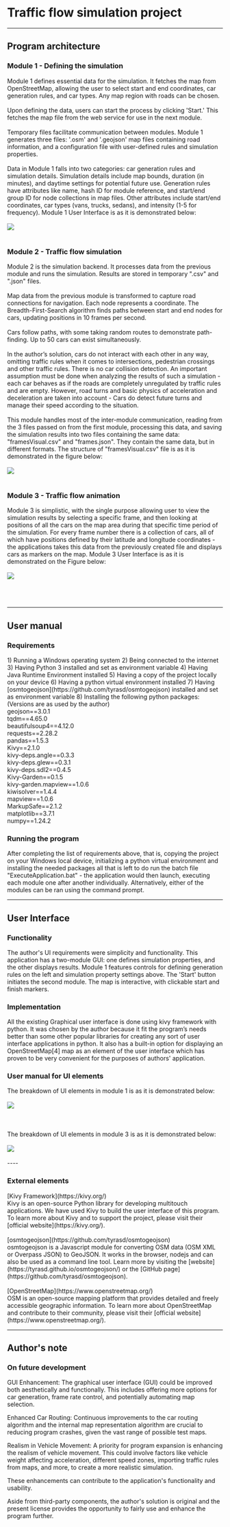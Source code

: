 <h1>Traffic flow simulation project</h1>

----

<h2>Program architecture</h2> 
<h3> Module 1 - Defining the simulation </h3>
  Module 1 defines essential data for the simulation. It fetches the map from OpenStreetMap, allowing the user to select start and end coordinates, car generation rules, and car types. Any map region with roads can be chosen.
  <br> <br>
  Upon defining the data, users can start the process by clicking 'Start.' This fetches the map file from the web service for use in the next module.
  <br> <br>
  Temporary files facilitate communication between modules. Module 1 generates three files: '.osm' and '.geojson' map files containing road information, and a configuration file with user-defined rules and simulation properties.
  <br> <br>
  Data in Module 1 falls into two categories: car generation rules and simulation details. Simulation details include map bounds, duration (in minutes), and daytime settings for potential future use. Generation rules have attributes like name, hash ID for module reference, and start/end group ID for node collections in map files. Other attributes include start/end coordinates, car types (vans, trucks, sedans), and intensity (1-5 for frequency). Module 1 User Interface is as it is demonstrated below:
  <br> <br>
  <picture>
  <img src="https://raw.githubusercontent.com/laryxx/RoadTrafficSimulation/master/Readme_images/module1UI.png"/>
  </picture>
  <br><br>

  <h3>Module 2 - Traffic flow simulation</h3>
  Module 2 is the simulation backend. It processes data from the previous module and runs the simulation. Results are stored in temporary ".csv" and ".json" files.
  <br> <br>
  Map data from the previous module is transformed to capture road connections for navigation. Each node represents a coordinate. The Breadth-First-Search algorithm finds paths between start and end nodes for cars, updating positions in 10 frames per second.
  <br> <br>
  Cars follow paths, with some taking random routes to demonstrate path-finding. Up to 50 cars can exist simultaneously.
  <br> <br>
  In the author’s solution, cars do not interact with each other in any way,
  omitting traffic rules when it comes to intersections, pedestrian crossings
  and other traffic rules. There is no car collision detection. An important
  assumption must be done when analyzing the results of such a simulation - 
  each car behaves as if the roads are completely unregulated by traffic
  rules and are empty. However, road turns and basic physics of acceleration
  and deceleration are taken into account - Cars do detect future turns and
  manage their speed according to the situation.
  <br> <br>
  This module handles most of the inter-module communication, reading
  from the 3 files passed on from the first module, processing this data,
  and saving the simulation results into two files containing the same data:
  "framesVisual.csv" and "frames.json". They contain the same data, but in
  different formats. The structure of "framesVisual.csv" file is as it is 
  demonstrated in the figure below:
  <br> <br>
  <picture>
  <img src="https://raw.githubusercontent.com/laryxx/RoadTrafficSimulation/master/Readme_images/framesVis.png"/>
  </picture>
  <br><br>

  <h3>Module 3 - Traffic flow animation</h3>
  Module 3 is simplistic, with the single purpose allowing user to view
  the simulation results by selecting a specific frame, and then looking at
  positions of all the cars on the map area during that specific time period of
  the simulation. For every frame number there is a collection of cars, all of
  which have positions defined by their latitude and longitude coordinates -
  the applications takes this data from the previously created file and displays
  cars as markers on the map. Module 3 User Interface is as it is demonstrated 
  on the Figure below:
  <br> <br>
  <picture>
  <img src="https://raw.githubusercontent.com/laryxx/RoadTrafficSimulation/master/Readme_images/DisplayResults.png"/>
  </picture>
  <br><br>
  <br><br>

----

<h2>User manual</h2>
<h3>Requirements</h3>
1) Running a Windows operating system
2) Being connected to the internet
3) Having Python 3 installed and set as environment variable
4) Having Java Runtime Environment installed
5) Having a copy of the project locally on your device
6) Having a python virtual environment installed
7) Having [osmtogeojson](https://github.com/tyrasd/osmtogeojson) installed and set as environment variable
8) Installing the following python packages:
<br>
(Versions are as used by the author)
<br>
geojson==3.0.1 <br>
tqdm==4.65.0 <br>
beautifulsoup4==4.12.0 <br>
requests==2.28.2 <br>
pandas==1.5.3 <br>
Kivy==2.1.0 <br>
kivy-deps.angle==0.3.3 <br>
kivy-deps.glew==0.3.1 <br>
kivy-deps.sdl2==0.4.5 <br>
Kivy-Garden==0.1.5 <br>
kivy-garden.mapview==1.0.6 <br>
kiwisolver==1.4.4 <br>
mapview==1.0.6 <br>
MarkupSafe==2.1.2 <br>
matplotlib==3.7.1 <br>
numpy==1.24.2 <br>

<h3>Running the program</h3>
After completing the list of requirements above, that is, 
copying the project on your Windows local device, initializing a 
python virtual environment and installing the needed packages
all that is left to do run the batch file "ExecuteApplication.bat" - the
application would then launch, executing each module one after another individually.
Alternatively, either of the modules can be ran using the command prompt.

----

<h2>User Interface</h2>
<h3>Functionality</h3>
The author's UI requirements were simplicity and functionality. This application has a two-module GUI: one defines simulation properties, and the other displays results. Module 1 features controls for defining generation rules on the left and simulation property settings above. The 'Start' button initiates the second module. The map is interactive, with clickable start and finish markers.
<h3>Implementation</h3>
All the existing Graphical user interface is done using kivy framework with python. It was chosen by the author because it fit the program’s needs better than some other popular libraries for creating any sort of user interface applications in python. It also has a built-in option for displaying an OpenStreetMap[4] map as an element of the user interface which has proven to be very convenient for the purposes of authors' application.
<h3>User manual for UI elements</h3>
The breakdown of UI elements in module 1 is as it is demonstrated below:
<br> <br>
<picture>
<img src="https://raw.githubusercontent.com/laryxx/RoadTrafficSimulation/master/Readme_images/module1UIBreakdown.png"/>
</picture>
<br><br> <br> <br>
The breakdown of UI elements in module 3 is as it is demonstrated below:
<br> <br>
<picture>
<img src="https://raw.githubusercontent.com/laryxx/RoadTrafficSimulation/master/Readme_images/module3UIBreakdown.png"/>
</picture>
<br><br>
----

<h3>External elements</h3>
[Kivy Framework](https://kivy.org/) 
<br>
Kivy is an open-source Python library for developing multitouch applications. We have used Kivy to build the user interface of this program. To learn more about Kivy and to support the project, please visit their [official website](https://kivy.org/). 
<br> <br>
[osmtogeojson](https://github.com/tyrasd/osmtogeojson) 
<br>
osmtogeojson is a Javascript module for converting OSM data (OSM XML or Overpass JSON) to GeoJSON. It works in the browser, nodejs and can also be used as a command line tool. Learn more by visiting the [website](https://tyrasd.github.io/osmtogeojson/) or the [GitHub page](https://github.com/tyrasd/osmtogeojson).
<br> <br>
[OpenStreetMap](https://www.openstreetmap.org/) <br>
OSM is an open-source mapping platform that provides detailed and freely accessible geographic information. To learn more about OpenStreetMap and contribute to their community, please visit their [official website](https://www.openstreetmap.org/). 
<br> 

----


<h2>Author's note</h2>
<h3>On future development</h3>
GUI Enhancement: The graphical user interface (GUI) could be improved both aesthetically and functionally. This includes offering more options for car generation, frame rate control, and potentially automating map selection.

Enhanced Car Routing: Continuous improvements to the car routing algorithm and the internal map representation algorithm are crucial to reducing program crashes, given the vast range of possible test maps.

Realism in Vehicle Movement: A priority for program expansion is enhancing the realism of vehicle movement. This could involve factors like vehicle weight affecting acceleration, different speed zones, importing traffic rules from maps, and more, to create a more realistic simulation.

These enhancements can contribute to the application's functionality and usability.

Aside from third-party components, the author's solution is original and the present license provides the opportunity to fairly use and enhance the program further.




